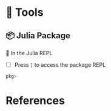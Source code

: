 # :toolbox: Tools



## :package: Julia Package

:round_pushpin: In the Julia REPL

- [ ] Press `]` to access the package REPL

```julia
pkg> 
```

# References

